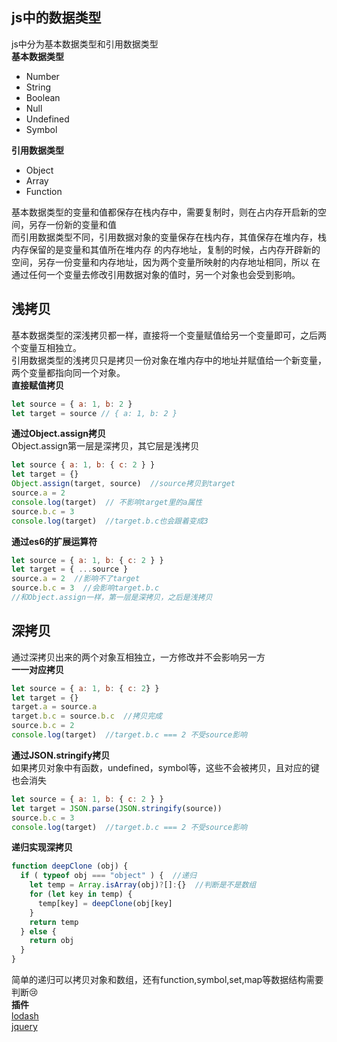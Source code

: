 ## js中的数据类型
js中分为基本数据类型和引用数据类型\
**基本数据类型**
- Number
- String
- Boolean
- Null
- Undefined
- Symbol

**引用数据类型**
- Object
- Array
- Function

基本数据类型的变量和值都保存在栈内存中，需要复制时，则在占内存开启新的空间，另存一份新的变量和值\
而引用数据类型不同，引用数据对象的变量保存在栈内存，其值保存在堆内存，栈内存保留的是变量和其值所在堆内存
的内存地址，复制的时候，占内存开辟新的空间，另存一份变量和内存地址，因为两个变量所映射的内存地址相同，所以
在通过任何一个变量去修改引用数据对象的值时，另一个对象也会受到影响。
## 浅拷贝
基本数据类型的深浅拷贝都一样，直接将一个变量赋值给另一个变量即可，之后两个变量互相独立。\
引用数据类型的浅拷贝只是拷贝一份对象在堆内存中的地址并赋值给一个新变量，两个变量都指向同一个对象。\
**直接赋值拷贝**
```javascript
let source = { a: 1, b: 2 }
let target = source // { a: 1, b: 2 }
```
**通过Object.assign拷贝**\
Object.assign第一层是深拷贝，其它层是浅拷贝
```javascript
let source { a: 1, b: { c: 2 } }
let target = {}
Object.assign(target, source)  //source拷贝到target
source.a = 2
console.log(target)  // 不影响target里的a属性
source.b.c = 3
console.log(target)  //target.b.c也会跟着变成3
```
**通过es6的扩展运算符**
```javascript
let source = { a: 1, b: { c: 2 } }
let target = { ...source }
source.a = 2  //影响不了target
source.b.c = 3  //会影响target.b.c
//和Object.assign一样，第一层是深拷贝，之后是浅拷贝
```
## 深拷贝
通过深拷贝出来的两个对象互相独立，一方修改并不会影响另一方\
**一一对应拷贝**
```javascript
let source = { a: 1, b: { c: 2} }
let target = {}
target.a = source.a
target.b.c = source.b.c  //拷贝完成
source.b.c = 2
console.log(target)  //target.b.c === 2 不受source影响
````
**通过JSON.stringify拷贝**\
如果拷贝对象中有函数，undefined，symbol等，这些不会被拷贝，且对应的键也会消失
```javascript
let source = { a: 1, b: { c: 2 } }
let target = JSON.parse(JSON.stringify(source))
source.b.c = 3
console.log(target)  //target.b.c === 2 不受source影响
```
**递归实现深拷贝**
```javascript
function deepClone (obj) {
  if ( typeof obj === "object" ) {  //递归
    let temp = Array.isArray(obj)?[]:{}  //判断是不是数组
    for (let key in temp) {
      temp[key] = deepClone(obj[key]
    }
    return temp
  } else {
    return obj
  }
}
```
简单的递归可以拷贝对象和数组，还有function,symbol,set,map等数据结构需要判断:cry:\
**插件**\
[lodash](https://github.com/lodash/lodash/blob/master/.internal/baseClone.js)\
[jquery](https://www.jquery123.com/jQuery.extend/)
